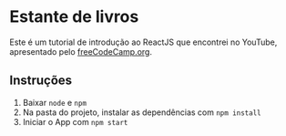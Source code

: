 # Estante de livros

Este é um tutorial de introdução ao ReactJS que encontrei no YouTube, apresentado pelo [freeCodeCamp.org](https://youtu.be/4UZrsTqkcW4). 

## Instruções
1. Baixar `node` e `npm`
2. Na pasta do projeto, instalar as dependências com `npm install`
3. Iniciar o App com `npm start`
